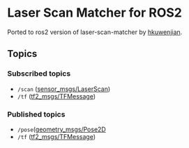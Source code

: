 # Laser Scan Matcher for ROS2
Ported to ros2 version of laser-scan-matcher by [hkuwenjian](https://github.com/nkuwenjian/laser_scan_matcher).

## Topics

### Subscribed topics
- `/scan` ([sensor_msgs/LaserScan](http://docs.ros.org/melodic/api/sensor_msgs/html/msg/LaserScan.html))
- `/tf` ([tf2_msgs/TFMessage](http://docs.ros.org/melodic/api/tf2_msgs/html/msg/TFMessage.html))
### Published topics
- `/pose`([geometry_msgs/Pose2D](http://docs.ros.org/en/api/geometry_msgs/html/msg/Pose2D.html)
- `/tf` ([tf2_msgs/TFMessage](http://docs.ros.org/melodic/api/tf2_msgs/html/msg/TFMessage.html))
